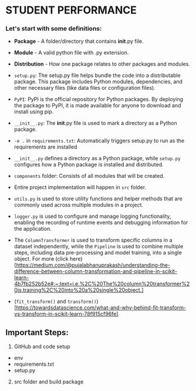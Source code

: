 # STUDENT PERFORMANCE

### Let's start with some definitions:
- **Package** - A folder/directory that contains __init__.py file. 
- **Module** - A valid python file with .py extension. 
- **Distribution** - How one package relates to other packages and modules.


- `setup.py`: The setup.py file helps bundle the code into a distributable package. This package includes Python modules, dependencies, and other necessary files (like data files or configuration files).
- `PyPI`: PyPI is the official repository for Python packages. By deploying the package to PyPI, it is made available for anyone to download and install using pip.
- `__init__.py`: The __init__.py file is used to mark a directory as a Python package.
- `-e .` in `requirements.txt`: Automatically triggers setup.py to run as the requirements are installed
- `__init__.py` defines a directory as a Python package, while `setup.py` configures how a Python package is installed and distributed.
- `components` folder: Consists of all modules that will be created.
- Entire project implementation will happen in `src` folder.
- `utils.py` is used to store utility functions and helper methods that are commonly used across multiple modules in a project.
- `logger.py` is used to configure and manage logging functionality, enabling the recording of runtime events and debugging information for the application.
- The `ColumnTransformer` is used to transform specific columns in a dataset independently, while the `Pipeline` is used to combine multiple steps, including data pre-processing and model training, into a single object. For more (click here)[https://medium.com/@pujalabhanuprakash/understanding-the-difference-between-column-transformation-and-pipeline-in-scikit-learn-4b7fb252b52e#:~:text=i.e.%2C%20The%20column%20transformer%20is,training%2C%20into%20a%20single%20object.]
- (`fit_transform()` and `transform()`)[https://towardsdatascience.com/what-and-why-behind-fit-transform-vs-transform-in-scikit-learn-78f915cf96fe]

## Important Steps:
1. GitHub and code setup
- env
- requirements.txt
- setup.py
2. src folder and build package